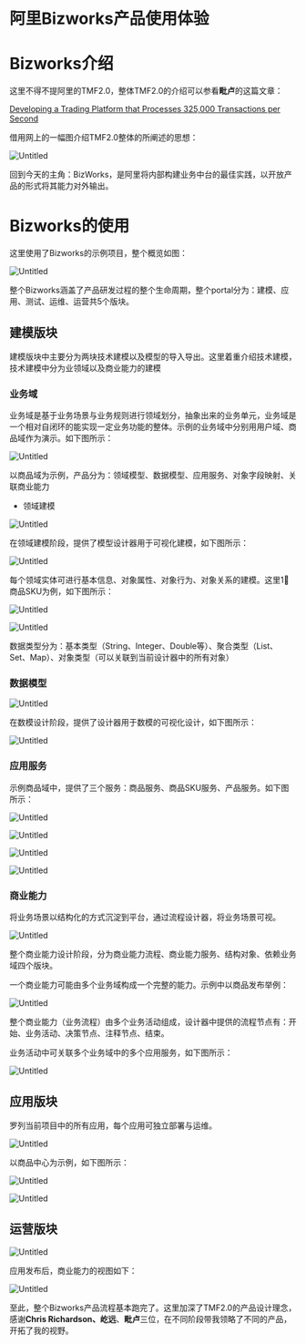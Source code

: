 # 阿里Bizworks产品使用体验

# Bizworks介绍

这里不得不提阿里的TMF2.0，整体TMF2.0的介绍可以参看****毗卢****的这篇文章：

[Developing a Trading Platform that Processes 325,000 Transactions per Second](https://alibabatech.medium.com/developing-a-trading-platform-for-the-worlds-largest-online-marketplace-7fe4e90b7ed9)

借用网上的一幅图介绍TMF2.0整体的所阐述的思想：

![Untitled](%E9%98%BF%E9%87%8CBizworks%E4%BA%A7%E5%93%81%E4%BD%BF%E7%94%A8%E4%BD%93%E9%AA%8C%20a618bec9b813416fb62ee9b8fe2360ba/Untitled.png)

回到今天的主角：BizWorks，是阿里将内部构建业务中台的最佳实践，以开放产品的形式将其能力对外输出。

# Bizworks的使用

这里使用了Bizworks的示例项目，整个概览如图：

![Untitled](%E9%98%BF%E9%87%8CBizworks%E4%BA%A7%E5%93%81%E4%BD%BF%E7%94%A8%E4%BD%93%E9%AA%8C%20a618bec9b813416fb62ee9b8fe2360ba/Untitled.jpeg)

整个Bizworks涵盖了产品研发过程的整个生命周期，整个portal分为：建模、应用、测试、运维、运营共5个版块。

## 建模版块

建模版块中主要分为两块技术建模以及模型的导入导出。这里着重介绍技术建模，技术建模中分为业领域以及商业能力的建模

### 业务域

业务域是基于业务场景与业务规则进行领域划分，抽象出来的业务单元，业务域是一个相对自闭环的能实现一定业务功能的整体。示例的业务域中分别用用户域、商品域作为演示。如下图所示：

![Untitled](%E9%98%BF%E9%87%8CBizworks%E4%BA%A7%E5%93%81%E4%BD%BF%E7%94%A8%E4%BD%93%E9%AA%8C%20a618bec9b813416fb62ee9b8fe2360ba/Untitled%201.jpeg)

以商品域为示例，产品分为：领域模型、数据模型、应用服务、对象字段映射、关联商业能力

- 领域建模

![Untitled](%E9%98%BF%E9%87%8CBizworks%E4%BA%A7%E5%93%81%E4%BD%BF%E7%94%A8%E4%BD%93%E9%AA%8C%20a618bec9b813416fb62ee9b8fe2360ba/Untitled%202.jpeg)

在领域建模阶段，提供了模型设计器用于可视化建模，如下图所示：

![Untitled](%E9%98%BF%E9%87%8CBizworks%E4%BA%A7%E5%93%81%E4%BD%BF%E7%94%A8%E4%BD%93%E9%AA%8C%20a618bec9b813416fb62ee9b8fe2360ba/Untitled%203.jpeg)

每个领域实体可进行基本信息、对象属性、对象行为、对象关系的建模。这里1⃣️商品SKU为例，如下图所示：

![Untitled](%E9%98%BF%E9%87%8CBizworks%E4%BA%A7%E5%93%81%E4%BD%BF%E7%94%A8%E4%BD%93%E9%AA%8C%20a618bec9b813416fb62ee9b8fe2360ba/Untitled%204.jpeg)

![Untitled](%E9%98%BF%E9%87%8CBizworks%E4%BA%A7%E5%93%81%E4%BD%BF%E7%94%A8%E4%BD%93%E9%AA%8C%20a618bec9b813416fb62ee9b8fe2360ba/Untitled%201.png)

数据类型分为：基本类型（String、Integer、Double等）、聚合类型（List、Set、Map）、对象类型（可以关联到当前设计器中的所有对象）

### 数据模型

![Untitled](%E9%98%BF%E9%87%8CBizworks%E4%BA%A7%E5%93%81%E4%BD%BF%E7%94%A8%E4%BD%93%E9%AA%8C%20a618bec9b813416fb62ee9b8fe2360ba/Untitled%205.jpeg)

在数模设计阶段，提供了设计器用于数模的可视化设计，如下图所示：

![Untitled](%E9%98%BF%E9%87%8CBizworks%E4%BA%A7%E5%93%81%E4%BD%BF%E7%94%A8%E4%BD%93%E9%AA%8C%20a618bec9b813416fb62ee9b8fe2360ba/Untitled%206.jpeg)

### 应用服务

示例商品域中，提供了三个服务：商品服务、商品SKU服务、产品服务。如下图所示：

![Untitled](%E9%98%BF%E9%87%8CBizworks%E4%BA%A7%E5%93%81%E4%BD%BF%E7%94%A8%E4%BD%93%E9%AA%8C%20a618bec9b813416fb62ee9b8fe2360ba/Untitled%207.jpeg)

![Untitled](%E9%98%BF%E9%87%8CBizworks%E4%BA%A7%E5%93%81%E4%BD%BF%E7%94%A8%E4%BD%93%E9%AA%8C%20a618bec9b813416fb62ee9b8fe2360ba/Untitled%208.jpeg)

![Untitled](%E9%98%BF%E9%87%8CBizworks%E4%BA%A7%E5%93%81%E4%BD%BF%E7%94%A8%E4%BD%93%E9%AA%8C%20a618bec9b813416fb62ee9b8fe2360ba/Untitled%209.jpeg)

![Untitled](%E9%98%BF%E9%87%8CBizworks%E4%BA%A7%E5%93%81%E4%BD%BF%E7%94%A8%E4%BD%93%E9%AA%8C%20a618bec9b813416fb62ee9b8fe2360ba/Untitled%2010.jpeg)

### 商业能力

将业务场景以结构化的方式沉淀到平台，通过流程设计器，将业务场景可视。

![Untitled](%E9%98%BF%E9%87%8CBizworks%E4%BA%A7%E5%93%81%E4%BD%BF%E7%94%A8%E4%BD%93%E9%AA%8C%20a618bec9b813416fb62ee9b8fe2360ba/Untitled%2011.jpeg)

整个商业能力设计阶段，分为商业能力流程、商业能力服务、结构对象、依赖业务域四个版块。

一个商业能力可能由多个业务域构成一个完整的能力。示例中以商品发布举例：

![Untitled](%E9%98%BF%E9%87%8CBizworks%E4%BA%A7%E5%93%81%E4%BD%BF%E7%94%A8%E4%BD%93%E9%AA%8C%20a618bec9b813416fb62ee9b8fe2360ba/Untitled%2012.jpeg)

整个商业能力（业务流程）由多个业务活动组成，设计器中提供的流程节点有：开始、业务活动、决策节点、注释节点、结束。

业务活动中可关联多个业务域中的多个应用服务，如下图所示：

![Untitled](%E9%98%BF%E9%87%8CBizworks%E4%BA%A7%E5%93%81%E4%BD%BF%E7%94%A8%E4%BD%93%E9%AA%8C%20a618bec9b813416fb62ee9b8fe2360ba/Untitled%2013.jpeg)

## 应用版块

罗列当前项目中的所有应用，每个应用可独立部署与运维。

![Untitled](%E9%98%BF%E9%87%8CBizworks%E4%BA%A7%E5%93%81%E4%BD%BF%E7%94%A8%E4%BD%93%E9%AA%8C%20a618bec9b813416fb62ee9b8fe2360ba/Untitled%2014.jpeg)

以商品中心为示例，如下图所示：

![Untitled](%E9%98%BF%E9%87%8CBizworks%E4%BA%A7%E5%93%81%E4%BD%BF%E7%94%A8%E4%BD%93%E9%AA%8C%20a618bec9b813416fb62ee9b8fe2360ba/Untitled%2015.jpeg)

![Untitled](%E9%98%BF%E9%87%8CBizworks%E4%BA%A7%E5%93%81%E4%BD%BF%E7%94%A8%E4%BD%93%E9%AA%8C%20a618bec9b813416fb62ee9b8fe2360ba/Untitled%2016.jpeg)

## 运营版块

![Untitled](%E9%98%BF%E9%87%8CBizworks%E4%BA%A7%E5%93%81%E4%BD%BF%E7%94%A8%E4%BD%93%E9%AA%8C%20a618bec9b813416fb62ee9b8fe2360ba/Untitled%2017.jpeg)

应用发布后，商业能力的视图如下：

![Untitled](%E9%98%BF%E9%87%8CBizworks%E4%BA%A7%E5%93%81%E4%BD%BF%E7%94%A8%E4%BD%93%E9%AA%8C%20a618bec9b813416fb62ee9b8fe2360ba/Untitled%2018.jpeg)

至此，整个Bizworks产品流程基本跑完了。这里加深了TMF2.0的产品设计理念，感谢**Chris Richardson、屹远**、****毗卢****三位，在不同阶段带我领略了不同的产品，开拓了我的视野。
